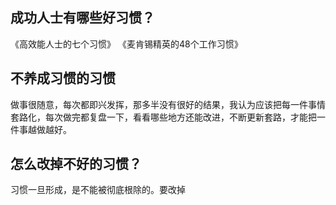 ## 成功人士有哪些好习惯？
《高效能人士的七个习惯》
《麦肯锡精英的48个工作习惯》

## 不养成习惯的习惯
做事很随意，每次都即兴发挥，那多半没有很好的结果，我认为应该把每一件事情套路化，每次做完都复盘一下，看看哪些地方还能改进，不断更新套路，才能把一件事越做越好。

## 怎么改掉不好的习惯？
习惯一旦形成，是不能被彻底根除的。要改掉
